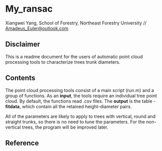 # My_ransac

Xiangwei Yang, School of Forestry, Northeast Forestry University // Amadeus_Euler@outlook.com

## Disclaimer

This is a readme document for the users of automatic point cloud processing tools to characterize trees trunk diameters.

## Contents

The point cloud processing tools consist of a main script (run.m) and a group of functions. As an **input**, the tools require an individual tree point cloud. By default, the functions read .csv files. The **output** is the table - **fitdata**, which contain all the retained height-diameter pairs.

All of the parameters are likely to apply to trees with vertical, round and straight trunks, so there is no need to tune the parameters. For the non-vertical trees, the program will be improved later.

## Reference


